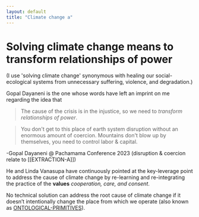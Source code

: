 ```yaml
---
layout: default
title: "Climate change a"
---
```


# Solving climate change means to transform relationships of power 

(I use 'solving climate change' synonymous with healing our social-ecological systems from unnecessary suffering, violence, and degradation.)

Gopal Dayaneni is the one whose words have left an imprint on me regarding the idea that 
 >The cause of the crisis is in the injustice, so we need to *transform relationships of power*.

>You don't get to this place of earth system disruption without an enormous amount of coercion.
>Mountains don't blow up by themselves, you need to control labor & capital.


-Gopal Dayaneni @ Pachamama Conference 2023 
(disruption & coercion relate to [[EXTRACTION-A]])

He and Linda Vanasupa  have continuously pointed at the key-leverage point to address the cause of climate change by re-learning and re-integrating the practice of the **values** *cooperation, care, and consent*. 

No technical solution can address the root cause of climate change if it doesn’t intentionally change the place from which we operate (also known as [ONTOLOGICAL-PRIMITIVES](ONTOLOGICAL-PRIMITIVES.md)). 